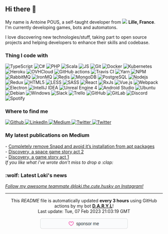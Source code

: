 <h2>Hi there 👋</h2>
<p>
  My name is Antoine POUS, a self-taught developer from
  <img src="https://image.flaticon.com/icons/svg/197/197560.svg" width="13"/> <b>Lille, France</b>. I'm currently developing
  games, bots and automatons.

  I love discovering new technologies/stuff, taking part to open source projects and helping developers to enhance their
  skills and codebase.
</p>
<h3>Thing I code with</h3>
<p>
  <img alt="TypeScript" src="https://img.shields.io/badge/-TypeScript-007ACC?style=flat-square&logo=typescript&logoColor=white"/>
  <img alt="C#" src="https://img.shields.io/badge/-C%23-43853e?style=flat-square&logo=c-sharp&logoColor=white"/>
  <img alt="PHP" src="https://img.shields.io/badge/-PHP-8892BF?style=flat-square&logo=php&logoColor=white"/>
  <img alt="Scala" src="https://img.shields.io/badge/-Scala-DE3423?style=flat-square&logo=scala&logoColor=white"/>
  <img alt="JS" src="https://img.shields.io/badge/-JavaScript-F7DF1E?style=flat-square&logo=javascript&logoColor=white"/>
  <img alt="Git" src="https://img.shields.io/badge/-Git-F05032?style=flat-square&logo=git&logoColor=white"/>
  <img alt="Docker" src="https://img.shields.io/badge/-Docker-46a2f1?style=flat-square&logo=docker&logoColor=white"/>
  <img alt="Kubernetes" src="https://img.shields.io/badge/-Kubernetes-326CE5?style=flat-square&logo=kubernetes&logoColor=white"/>
  <img alt="Heroku" src="https://img.shields.io/badge/-Heroku-430098?style=flat-square&logo=heroku&logoColor=white"/>
  <img alt="OVHCloud" src="https://img.shields.io/badge/-OVHCloud-123F6D?style=flat-square&logo=ovh&logoColor=white"/>
  <img alt="GitHub actions" src="https://img.shields.io/badge/-GitHub_Actions-2088FF?style=flat-square&logo=github-actions&logoColor=white"/>
  <img alt="Travis CI" src="https://img.shields.io/badge/-Travis_CI-3EAAAF?style=flat-square&logo=travis-ci&logoColor=white"/>
  <img alt="Yarn" src="https://img.shields.io/badge/-YARN-25799F?style=flat-square&logo=yarn&logoColor=white"/>
  <img alt="NPM" src="https://img.shields.io/badge/-NPM-CB3837?style=flat-square&logo=npm&logoColor=white"/>
  <img alt="RabbitMQ" src="https://img.shields.io/badge/-RabbitMQ-FF6600?style=flat-square&logo=rabbitmq&logoColor=white"/>
  <img alt="IronMQ" src="https://img.shields.io/badge/-IronMQ-3E74BC?style=flat-square&logo=ironmq&logoColor=white"/>
  <img alt="Redis" src="https://img.shields.io/badge/-Redis-DC382D?style=flat-square&logo=redis&logoColor=white"/>
  <img alt="MongoDB" src="https://img.shields.io/badge/-MongoDB-13aa52?style=flat-square&logo=mongodb&logoColor=white"/>
  <img alt="PostgreSQL" src="https://img.shields.io/badge/-PostreSQL-336791?style=flat-square&logo=postgresql&logoColor=white"/>
  <img alt="Nodejs" src="https://img.shields.io/badge/-Nodejs-43853d?style=flat-square&logo=Node.js&logoColor=white"/>
  <img alt="Redux" src="https://img.shields.io/badge/-Redux-764ABC?style=flat-square&logo=redux&logoColor=white"/>
  <img alt="HTML5" src="https://img.shields.io/badge/-HTML5-E34F26?style=flat-square&logo=html5&logoColor=white"/>
  <img alt="LESS" src="https://img.shields.io/badge/-LESS-1D365D?style=flat-square&logo=less&logoColor=white"/>
  <img alt="SASS" src="https://img.shields.io/badge/-SASS-CC6699?style=flat-square&logo=sass&logoColor=white"/>
  <img alt="React" src="https://img.shields.io/badge/-React-45b8d8?style=flat-square&logo=react&logoColor=white"/>
  <img alt="RxJs" src="https://img.shields.io/badge/-RxJs-B7178C?style=flat-square&logo=reactivex&logoColor=white"/>
  <img alt="Vue.js" src="https://img.shields.io/badge/-Vue.js-45b8d8?style=flat-square&logo=vue.js&logoColor=white"/>
  <img alt="Webpack" src="https://img.shields.io/badge/-Webpack-8DD6F9?style=flat-square&logo=webpack&logoColor=white"/>
  <img alt="Electron" src="https://img.shields.io/badge/-Electron-47848F?style=flat-square&logo=electron&logoColor=white"/>
  <img alt="IntelliJ IDEA" src="https://img.shields.io/badge/-IDEA-000000?style=flat-square&logo=intellij-idea&logoColor=white"/>
  <img alt="Unreal Engine 4" src="https://img.shields.io/badge/-UE4-2a2a2a?style=flat-square&logo=unreal-engine&logoColor=white"/>
  <img alt="Android Studio" src="https://img.shields.io/badge/-Android Studio-3DDC84?style=flat-square&logo=android-studio&logoColor=white"/>
  <img alt="Ubuntu" src="https://img.shields.io/badge/-Ubuntu-E95420?style=flat-square&logo=ubuntu&logoColor=white"/>
  <img alt="Debian" src="https://img.shields.io/badge/-Debian-A81D33?style=flat-square&logo=debian&logoColor=white"/>
  <img alt="Windows" src="https://img.shields.io/badge/-Windows-0078D6?style=flat-square&logo=windows&logoColor=white"/>
  <img alt="Slack" src="https://img.shields.io/badge/-Slack-4A154B?style=flat-square&logo=slack&logoColor=white"/>
  <img alt="Trello" src="https://img.shields.io/badge/-Trello-0079BF?style=flat-square&logo=trello&logoColor=white"/>
  <img alt="GitHub" src="https://img.shields.io/badge/-GitHub-181717?style=flat-square&logo=github&logoColor=white"/>
  <img alt="GitLab" src="https://img.shields.io/badge/-GitLab-FCA121?style=flat-square&logo=gitlab&logoColor=white"/>
  <img alt="Discord" src="https://img.shields.io/badge/-Discord-7289DA?style=flat-square&logo=discord&logoColor=white"/>
  <img alt="Spotify" src="https://img.shields.io/badge/-Spotify-1ED760?style=flat-square&logo=spotify&logoColor=white"/>
</p>
<h3>Where to find me</h3>
<p>
  <a href="https://github.com/antoine-pous" target="_blank">
    <img alt="Github" src="https://img.shields.io/badge/GitHub-%2312100E.svg?&style=for-the-badge&logo=Github&logoColor=white" />
  </a>
  <a href="https://www.linkedin.com/in/apous" target="_blank">
    <img alt="LinkedIn" src="https://img.shields.io/badge/linkedin-%230077B5.svg?&style=for-the-badge&logo=linkedin&logoColor=white" />
  </a>
  <a href="https://antoine-pous.medium.com/" target="_blank">
    <img alt="Medium" src="https://img.shields.io/badge/medium-%2312100E.svg?&style=for-the-badge&logo=medium&logoColor=white" />
  </a>
  <a href="https://twitter.com/pouuceuuh" target="_blank">
    <img alt="Twitter" src="https://img.shields.io/badge/twitter-%231DA1F2.svg?&style=for-the-badge&logo=twitter&logoColor=white" />
  </a>
  <a href="https://www.google.com/maps/place/Ril's/@50.7490728,2.25176,15z/data=!4m5!3m4!1s0x0:0x7fe6187fbdfca17f!8m2!3d50.7490728!4d2.25176">
    <img alt="Twitter" src="https://img.shields.io/badge/Ril's-%2312100E.svg?&style=for-the-badge&icon=food&logoColor=white" />
  </a>
</p>
<h3>My latest publications on Medium</h3>
<p>
  - <a href="https://antoine-pous.medium.com/completely-remove-snapd-and-avoid-its-installation-from-apt-packages-b32a7ed7cbf8?source=rss-9c69a8989fc6------2">Completely remove Snapd and avoid it’s installation from apt packages</a><br />- <a href="https://antoine-pous.medium.com/discovery-a-space-game-story-act-2-a874b2f08d3b?source=rss-9c69a8989fc6------2">Discovery, a space game story act 2</a><br />- <a href="https://antoine-pous.medium.com/discovery-game-hosting-367114e06afe?source=rss-9c69a8989fc6------2">Discovery, a game story act 1</a><br />
  <i>If you like what i've wrote don't miss to drop a :clap:</i>
</p>
<h3>:wolf: Latest Loki's news</h3>
<p>

  <i><a href="https://www.instagram.com/loki.the.cute.husky/">Follow my awesome teammate @loki.the.cute.husky on Instagram!</a></i>
</p>
<hr />
<p align="center">
  This <i>README</i> file is automatically updated <b>every 3 hours</b> using GitHub actions by my bot <a href="https://github.com/d-a-r-y-l"><b>D.A.R.Y.L</b></a>!
  </br>
  Last update: Tue, 07 Feb 2023 21:03:19 GMT
</p>
<p align="center">
  <a href="https://github.com/sponsors/antoine-pous" target="_blank">
    <img alt="Sponsor @antoine-pous" src="/public/sponsor_button.png" />
  </a>
</p>

